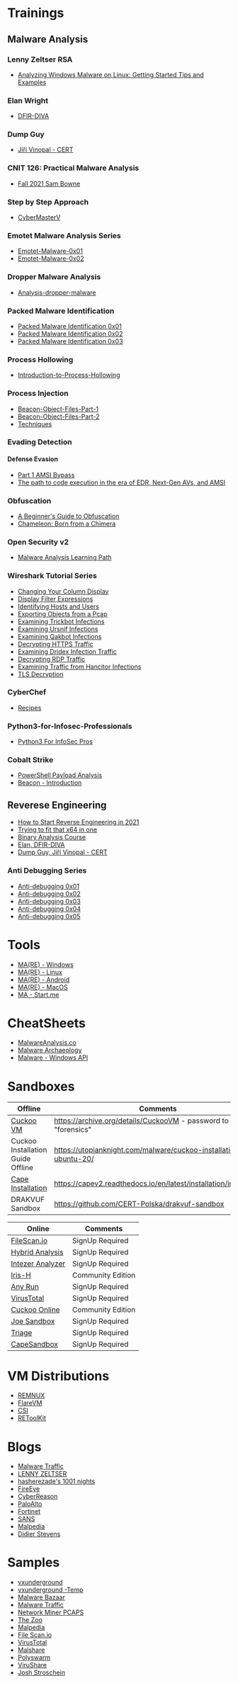 # Trainings
## Malware Analysis
### Lenny Zeltser RSA 
  - [Analyzing Windows Malware on Linux: Getting Started Tips and Examples](https://www.youtube.com/watch?v=J85991pPYoc)
### Elan Wright
  - [DFIR-DIVA](https://freetraining.dfirdiva.com/free-malware-analysis-re-training)
### Dump Guy
  - [Jiří Vinopal - CERT](https://github.com/Dump-GUY/Malware-analysis-and-Reverse-engineering)
### CNIT 126: Practical Malware Analysis
  - [Fall 2021 Sam Bowne](https://samsclass.info/126/126_F21.shtml)
### Step by Step Approach 
  - [CyberMasterV](https://cybergeeks.tech/category/malwareanalysis/)
### Emotet Malware Analysis Series
  - [Emotet-Malware-0x01](https://malgamy.github.io/malware-analysis/Emotet-Malware-0x01/)
  - [Emotet-Malware-0x02](https://malgamy.github.io/malware-analysis/Emotet-Malware-0x02/)
### Dropper Malware Analysis
  - [Analysis-dropper-malware](https://malgamy.github.io/malware-analysis/Analysis-dropper-malware/)
### Packed Malware Identification 
  - [Packed Malware Identification 0x01](https://malgamy.github.io/malware-analysis/Packed-Malware-Identification-And-Basic-Analysis-part1/)
  - [Packed Malware Identification 0x02](https://malgamy.github.io/malware-analysis/2-Packed-Malware-Identification-And-Basic-Analysis-part2/)
  - [Packed Malware Identification 0x03](https://malgamy.github.io/malware-analysis/Packed-Malware-Identification-And-Basic-Analysis-part3/)
### Process Hollowing
  - [Introduction-to-Process-Hollowing](https://github.com/comosedice2012/Introduction-to-Process-Hollowing)
### Process Injection 
  - [Beacon-Object-Files-Part-1](https://cerbersec.com/2021/08/26/beacon-object-files-part-1.html)
  - [Beacon-Object-Files-Part-2](https://cerbersec.com/2021/08/26/beacon-object-files-part-2.html)
  - [Techniques](https://malgamy.github.io/malware-analysis/DLL-Injection/)
### Evading Detection
#### Defense Evasion
  - [Part 1 AMSI Bypass](https://dazzyddos.github.io/posts/AMSI-Bypass/)
  - [The path to code execution in the era of EDR, Next-Gen AVs, and AMSI](https://github.com/klezVirus/klezVirus.github.io/tree/master/RedTeaming/AV_Evasion/CodeExeNewDotNet)
### Obfuscation 
  - [A Beginner's Guide to Obfuscation](https://github.com/BC-SECURITY/Beginners-Guide-to-Obfuscation)
  - [Chameleon: Born from a Chimera](https://github.com/klezVirus/klezVirus.github.io/tree/master/RedTeaming/AV_Evasion/BornFromAChimera)
### Open Security v2
  - [Malware Analysis Learning Path](https://ost2.fyi/Learning%20Paths.html)
### Wireshark Tutorial Series
  - [Changing Your Column Display](https://unit42.paloaltonetworks.com/unit42-customizing-wireshark-changing-column-display/)
  - [Display Filter Expressions](https://unit42.paloaltonetworks.com/using-wireshark-display-filter-expressions/)
  - [Identifying Hosts and Users](https://unit42.paloaltonetworks.com/using-wireshark-identifying-hosts-and-users/)
  - [Exporting Objects from a Pcap](https://unit42.paloaltonetworks.com/using-wireshark-exporting-objects-from-a-pcap/)
  - [Examining Trickbot Infections](https://unit42.paloaltonetworks.com/wireshark-tutorial-examining-trickbot-infections/)
  - [Examining Ursnif Infections](https://unit42.paloaltonetworks.com/wireshark-tutorial-examining-ursnif-infections/)
  - [Examining Qakbot Infections](https://unit42.paloaltonetworks.com/tutorial-qakbot-infection/)
  - [Decrypting HTTPS Traffic](https://unit42.paloaltonetworks.com/wireshark-tutorial-decrypting-https-traffic/)
  - [Examining Dridex Infection Traffic](https://unit42.paloaltonetworks.com/wireshark-tutorial-dridex-infection-traffic/)
  - [Decrypting RDP Traffic](https://unit42.paloaltonetworks.com/wireshark-tutorial-decrypting-rdp-traffic/)
  - [Examining Traffic from Hancitor Infections](https://unit42.paloaltonetworks.com/wireshark-tutorial-hancitor-followup-malware/)
  - [TLS Decryption](https://github.com/Dump-GUY/Malware-analysis-and-Reverse-engineering/blob/main/TLS%20decryption%20in%20Wireshark/TLS%20decryption%20in%20Wireshark.md)
### CyberChef
  - [Recipes](https://github.com/mattnotmax/cyberchef-recipes)
### Python3-for-Infosec-Professionals
  - [Python3 For InfoSec Pros](https://pythonforcybersecurity.com/courses/python3-for-infosec-professionals/)
### Cobalt Strike
  - [PowerShell Payload Analysis](https://michaelkoczwara.medium.com/cobalt-strike-powershell-payload-analysis-eecf74b3c2f7)
  - [Beacon - Introduction](https://twitter.com/lordx64/status/1434303032976711684)

## Reverese Engineering 
  - [How to Start Reverse Engineering in 2021](https://habr.com/en/post/548344/)
  - [Trying to fit that x64 in one](https://un-devs.github.io/low-level-exploration/Trying-to-fit-that-x64-in-one/#)
  - [Binary Analysis Course](https://maxkersten.nl/binary-analysis-course/)
  - [Elan, DFIR-DIVA](https://freetraining.dfirdiva.com/free-malware-analysis-re-training)
  - [Dump Guy, Jiří Vinopal - CERT](https://github.com/Dump-GUY/Malware-analysis-and-Reverse-engineering)
### Anti Debugging Series
  - [Anti-debugging 0x01](https://malgamy.github.io/revese%20enginnering/Anti-debugging-and-anti-tracing-techniques/)
  - [Anti-debugging 0x02](https://malgamy.github.io/revese%20enginnering/Anti-debugging-and-anti-tracing-techniques-part_2/)
  - [Anti-debugging 0x03](https://malgamy.github.io/revese%20enginnering/Anti-debugging-and-anti-tracing-techniques-part3/)
  - [Anti-debugging 0x04](https://malgamy.github.io/revese%20enginnering/Anti-debugging-and-anti-tracing-techniques-part4/)
  - [Anti-debugging 0x05](https://malgamy.github.io/revese%20enginnering/Anti-debugging-and-anti-tracing-techniques5/)

# Tools 
  - [MA(RE) - Windows](https://malwareanalysis.co/resources/tools/windows/)
  - [MA(RE) - Linux](https://malwareanalysis.co/resources/tools/linux/)
  - [MA(RE) - Android](https://malwareanalysis.co/resources/tools/android/)
  - [MA(RE) - MacOS](https://malwareanalysis.co/resources/tools/macos/)
  - [MA - Start.me](https://start.me/p/jj2KwQ/malware-analysis)

# CheatSheets
  - [MalwareAnalysis.co](https://malwareanalysis.co/cheat-sheets/)
  - [Malware Archaeology](https://www.malwarearchaeology.com/cheat-sheets)
  - [Malware - Windows API](https://cerbersec.com/malware-cheatsheet.html)

# Sandboxes
| Offline | Comments |
| --- | --- |
| [Cuckoo VM](https://github.com/ashemery/CuckooVM) | https://archive.org/details/CuckooVM - password to login is "forensics" |
| Cuckoo Installation Guide Offline | https://utopianknight.com/malware/cuckoo-installation-on-ubuntu-20/ |
| [Cape Installation](https://github.com/kevoreilly/CAPEv2) | https://capev2.readthedocs.io/en/latest/installation/index.html |
| DRAKVUF Sandbox | https://github.com/CERT-Polska/drakvuf-sandbox |

| Online | Comments |
| --- | --- |
| [FileScan.io](https://www.filescan.io/scan) | SignUp Required | 
| [Hybrid Analysis](https://www.hybrid-analysis.com/) | SignUp Required|
| [Intezer Analyzer](https://analyze.intezer.com/) | SignUp Required |
| [Iris-H](https://iris-h.services/pages/dashboard#/pages/dashboard) | Community Edition |
| [Any Run](https://any.run/) | SignUp Required |
| [VirusTotal](https://www.virustotal.com/gui/home/upload) | SignUp Required |
| [Cuckoo Online](https://sandbox.pikker.ee/) | Community Edition |
| [Joe Sandbox](https://www.joesandbox.com/#windows) | SignUp Required |
| [Triage](https://tria.ge/) | SignUp Required |
| [CapeSandbox](https://capesandbox.com/) | SignUp Required |
 
# VM Distributions 
  - [REMNUX](https://remnux.org/)
  - [FlareVM](https://github.com/fireeye/flare-vm)
  - [CSI](https://csilinux.com/)
  - [REToolKit](https://github.com/mentebinaria/retoolkit)
 
# Blogs
 - [Malware Traffic](https://www.malware-traffic-analysis.net/)
 - [LENNY ZELTSER](https://zeltser.com/blog/)
 - [hasherezade's 1001 nights](https://hshrzd.wordpress.com/)
 - [FireEye](https://www.fireeye.com/blog.html)
 - [CyberReason](https://www.cybereason.com/blog)
 - [PaloAlto](https://unit42.paloaltonetworks.com/)
 - [Fortinet](https://www.fortinet.com/blog)
 - [SANS](https://isc.sans.edu/diaryarchive.html?year=2021&month=7)
 - [Malpedia](https://malpedia.caad.fkie.fraunhofer.de/)
 - [Didier Stevens](https://blog.didierstevens.com/)

# Samples
  - [vxunderground](https://vxug.fakedoma.in/)
  - [vxunderground -Temp](https://vx-underground.org/tmp/)
  - [Malware Bazaar](https://bazaar.abuse.ch/)
  - [Malware Traffic](https://www.malware-traffic-analysis.net/)
  - [Network Miner PCAPS](https://www.netresec.com/?page=pcapfiles)
  - [The Zoo](https://github.com/ytisf/theZoo)
  - [Malpedia](https://malpedia.caad.fkie.fraunhofer.de/)
  - [File Scan.io](https://www.filescan.io/)
  - [VirusTotal](https://www.virustotal.com/gui/home/upload)
  - [Malshare](https://malshare.com/)
  - [Polyswarm](https://polyswarm.network/)
  - [ViruShare](https://virusshare.com/)
  - [Josh Stroschein](https://github.com/jstrosch/malware-samples)
